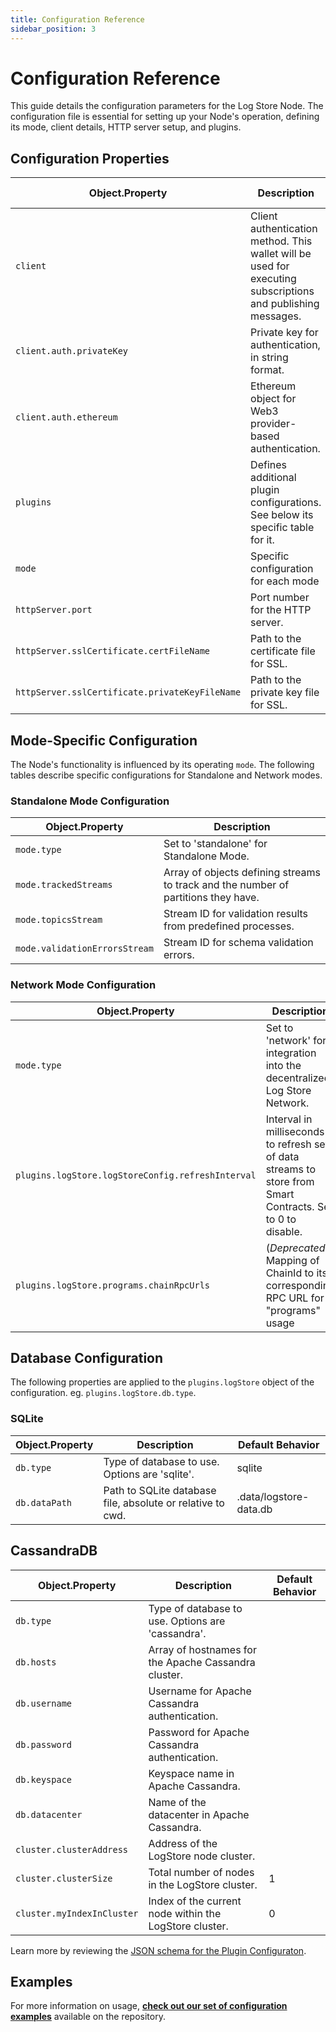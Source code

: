 ```yaml
---
title: Configuration Reference
sidebar_position: 3
---
```


# Configuration Reference

This guide details the configuration parameters for the Log Store Node. The configuration file is essential for setting up your Node's operation, defining its mode, client
details, HTTP server setup, and plugins.

## Configuration Properties

| Object.Property                                | Description                                                                                                 | Default Behavior |
| ---------------------------------------------- | ----------------------------------------------------------------------------------------------------------- | ---------------- |
| `client`                                       | Client authentication method. This wallet will be used for executing subscriptions and publishing messages. | Required         |
| `client.auth.privateKey`                       | Private key for authentication, in string format.                                                           |                  |
| `client.auth.ethereum`                         | Ethereum object for Web3 provider-based authentication.                                                     |                  |
| `plugins`                                      | Defines additional plugin configurations. See below its specific table for it.                              |                  |
| `mode`                                         | Specific configuration for each mode                                                                        |                  |
| `httpServer.port`                              | Port number for the HTTP server.                                                                            | 7171             |
| `httpServer.sslCertificate.certFileName`       | Path to the certificate file for SSL.                                                                       |                  |
| `httpServer.sslCertificate.privateKeyFileName` | Path to the private key file for SSL.                                                                       |                  |

## Mode-Specific Configuration

The Node's functionality is influenced by its operating `mode`. The following tables describe specific configurations for
Standalone and Network modes.

### Standalone Mode Configuration

| Object.Property               | Description                                                                        |
| ----------------------------- | ---------------------------------------------------------------------------------- |
| `mode.type`                   | Set to 'standalone' for Standalone Mode.                                           |
| `mode.trackedStreams`         | Array of objects defining streams to track and the number of partitions they have. |
| `mode.topicsStream`           | Stream ID for validation results from predefined processes.                        |
| `mode.validationErrorsStream` | Stream ID for schema validation errors.                                            |

### Network Mode Configuration

| Object.Property                                   | Description                                                                                                 | Default Behavior                     |
| ------------------------------------------------- | ----------------------------------------------------------------------------------------------------------- | ------------------------------------ |
| `mode.type`                                       | Set to 'network' for integration into the decentralized Log Store Network.                                  |
| `plugins.logStore.logStoreConfig.refreshInterval` | Interval in milliseconds to refresh set of data streams to store from Smart Contracts. Set to 0 to disable. | 600000 (10 minutes)                  |
| `plugins.logStore.programs.chainRpcUrls`          | (_Deprecated_) Mapping of ChainId to its corresponding RPC URL for "programs" usage                         | `{"137": "https://polygon-rpc.com"}` |

## Database Configuration

The following properties are applied to the `plugins.logStore` object of the configuration. eg. `plugins.logStore.db.type`.

### SQLite

| Object.Property | Description                                                | Default Behavior       |
| --------------- | ---------------------------------------------------------- | ---------------------- |
| `db.type`       | Type of database to use. Options are 'sqlite'.             | sqlite                 |
| `db.dataPath`   | Path to SQLite database file, absolute or relative to cwd. | .data/logstore-data.db |

## CassandraDB

| Object.Property            | Description                                            | Default Behavior |
| -------------------------- | ------------------------------------------------------ | ---------------- |
| `db.type`                  | Type of database to use. Options are 'cassandra'.      |                  |
| `db.hosts`                 | Array of hostnames for the Apache Cassandra cluster.   |                  |
| `db.username`              | Username for Apache Cassandra authentication.          |                  |
| `db.password`              | Password for Apache Cassandra authentication.          |                  |
| `db.keyspace`              | Keyspace name in Apache Cassandra.                     |                  |
| `db.datacenter`            | Name of the datacenter in Apache Cassandra.            |                  |
| `cluster.clusterAddress`   | Address of the LogStore node cluster.                  |                  |
| `cluster.clusterSize`      | Total number of nodes in the LogStore cluster.         | 1                |
| `cluster.myIndexInCluster` | Index of the current node within the LogStore cluster. | 0                |

Learn more by reviewing the [JSON schema for the Plugin Configuraton](https://github.com/usherlabs/logstore-node/blob/master/packages/core/src/plugins/logStore/config.schema.json).

## Examples

For more information on usage, **[check out our set of configuration examples](https://github.com/usherlabs/logstore-node/tree/master/config-examples)** available on the repository.
